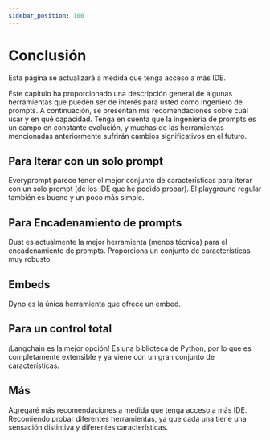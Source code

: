 ```yaml
---
sidebar_position: 100
---
```


# Conclusión

Esta página se actualizará a medida que tenga acceso a más IDE.

Este capítulo ha proporcionado una descripción general de algunas herramientas que pueden ser de interés para usted como ingeniero de prompts. A continuación, se presentan mis recomendaciones sobre cuál usar y en qué capacidad. Tenga en cuenta que la ingeniería de prompts es un campo en constante evolución, y muchas de las herramientas mencionadas anteriormente sufrirán cambios significativos en el futuro.

## Para Iterar con un solo prompt

Everyprompt parece tener el mejor conjunto de características para iterar con un solo prompt (de los IDE que he podido probar). El playground regular también es bueno y un poco más simple.

## Para Encadenamiento de prompts

Dust es actualmente la mejor herramienta (menos técnica) para el encadenamiento de prompts. Proporciona un conjunto de características muy robusto.

## Embeds

Dyno es la única herramienta que ofrece un embed.

## Para un control total

¡Langchain es la mejor opción! Es una biblioteca de Python, por lo que es completamente extensible y ya viene con un gran conjunto de características.

## Más

Agregaré más recomendaciones a medida que tenga acceso a más IDE. Recomiendo probar diferentes herramientas, ya que cada una tiene una sensación distintiva y diferentes características.